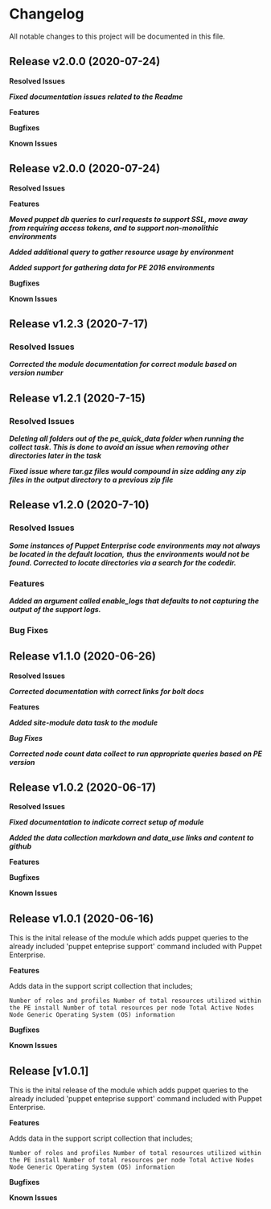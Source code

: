 # Changelog

All notable changes to this project will be documented in this file.

## Release v2.0.0 (2020-07-24)

**Resolved Issues**

***Fixed documentation issues related to the Readme***

**Features**

**Bugfixes**

**Known Issues**

## Release v2.0.0 (2020-07-24)

**Resolved Issues**

**Features**

***Moved puppet db queries to curl requests to support SSL, move away from requiring access tokens, and to support non-monolithic environments***

***Added additional query to gather resource usage by environment***

***Added support for gathering data for PE 2016 environments***

**Bugfixes**

**Known Issues**

## Release v1.2.3 (2020-7-17)

### Resolved Issues

***Corrected the module documentation for correct module based on version number***

## Release v1.2.1 (2020-7-15)

### Resolved Issues

***Deleting all folders out of the pe_quick_data folder when running the collect task.  This is done to avoid an issue when removing***
***other directories later in the task***

***Fixed issue where tar.gz files would compound in size adding any zip files in the output directory to a previous zip file***

## Release v1.2.0 (2020-7-10)

### Resolved Issues

***Some instances of Puppet Enterprise code environments may not always be located in the default location,***
***thus the environments would not be found.   Corrected to locate directories via a search for the codedir.***

### Features

***Added an argument called enable_logs that defaults to not capturing the output of the support logs.***

### Bug Fixes

## Release v1.1.0 (2020-06-26)

**Resolved Issues**

***Corrected documentation with correct links for bolt docs***

**Features**

***Added site-module data task to the module***

***Bug Fixes***

***Corrected node count data collect to run appropriate queries based on PE version***

## Release v1.0.2 (2020-06-17)

**Resolved Issues**

***Fixed documentation to indicate correct setup of module***

***Added the data collection markdown and data_use links and content to github***

**Features**

**Bugfixes**

**Known Issues**

## Release v1.0.1 (2020-06-16)

This is the inital release of the module which adds puppet queries to the already included 'puppet enteprise support' command included with Puppet Enterprise.

**Features**

Adds data in the support script collection that includes;

`Number of roles and profiles
 Number of total resources utilized within the PE install
 Number of total resources per node
 Total Active Nodes
 Node Generic Operating System (OS) information`

**Bugfixes**

**Known Issues**

## Release [v1.0.1]

This is the inital release of the module which adds puppet queries to the already included 'puppet enteprise support' command included with Puppet Enterprise.

**Features**

Adds data in the support script collection that includes;

`Number of roles and profiles
 Number of total resources utilized within the PE install
 Number of total resources per node
 Total Active Nodes
 Node Generic Operating System (OS) information`

**Bugfixes**

**Known Issues**
